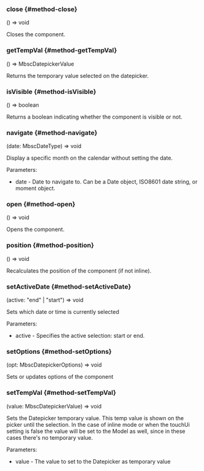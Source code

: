 ### close {#method-close}

() => void


Closes the component.

### getTempVal {#method-getTempVal}

() => MbscDatepickerValue


Returns the temporary value selected on the datepicker.

### isVisible {#method-isVisible}

() => boolean


Returns a boolean indicating whether the component is visible or not.

### navigate {#method-navigate}

(date: MbscDateType) => void


Display a specific month on the calendar without setting the date.

Parameters:
 - date - Date to navigate to. Can be a Date object, ISO8601 date string, or moment object.


### open {#method-open}

() => void


Opens the component.

### position {#method-position}

() => void


Recalculates the position of the component (if not inline).

### setActiveDate {#method-setActiveDate}

(active: "end" &#124; "start") => void


Sets which date or time is currently selected

Parameters:
 - active - Specifies the active selection: start or end.


### setOptions {#method-setOptions}

(opt: MbscDatepickerOptions) => void


Sets or updates options of the component

### setTempVal {#method-setTempVal}

(value: MbscDatepickerValue) => void


Sets the Datepicker temporary value. This temp value is shown on the picker until the selection.
In the case of inline mode or when the touchUi setting is false the value will be set to the Model as well,
since in these cases there&#039;s no temporary value.

Parameters:
 - value - The value to set to the Datepicker as temporary value

